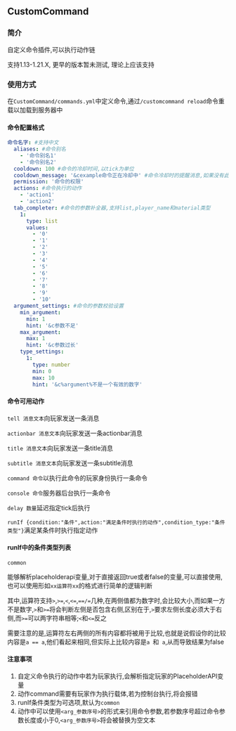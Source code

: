 ## CustomCommand

### 简介

自定义命令插件,可以执行动作链

支持1.13-1.21.X, 更早的版本暂未测试, 理论上应该支持

### 使用方式

在`CustomCommand/commands.yml`中定义命令,通过`/customcommand reload`命令重载以加载到服务器中

#### 命令配置格式

```yaml
命令名字: #支持中文
  aliases: #命令别名
    - '命令别名1'
    - '命令别名2'
  cooldown: 100 #命令的冷却时间,以tick为单位
  cooldown_message: '&cexample命令正在冷却中' #命令冷却时的提醒消息,如果没有此项将不会发送消息
  permission: '命令的权限'
  actions: #命令执行的动作
    - 'action1'
    - 'action2'
  tab_completer: #命令的参数补全器,支持list,player_name和material类型
    1:
      type: list
      values:
        - '0'
        - '1'
        - '2'
        - '3'
        - '4'
        - '5'
        - '6'
        - '7'
        - '8'
        - '9'
        - '10'
  argument_settings: #命令的参数校验设置
    min_argument:
      min: 1
      hint: '&c参数不足'
    max_argument:
      max: 1
      hint: '&c参数过长'
    type_settings:
      1:
        type: number
        min: 0
        max: 10
        hint: '&c%argument%不是一个有效的数字'
```

#### 命令可用动作

`tell 消息文本`向玩家发送一条消息

`actionbar 消息文本`向玩家发送一条actionbar消息

`title 消息文本`向玩家发送一条title消息

`subtitle 消息文本`向玩家发送一条subtitle消息

`command 命令`以执行此命令的玩家身份执行一条命令

`console 命令`服务器后台执行一条命令

`delay 数量`延迟指定tick后执行

`runIf {condition:"条件",action:"满足条件时执行的动作",condition_type:"条件类型"}`满足某条件时执行指定动作

#### runIf中的条件类型列表

`common`

能够解析placeholderapi变量,对于直接返回true或者false的变量,可以直接使用,也可以使用形如`xx运算符xx`的格式进行简单的逻辑判断

其中,运算符支持`>`,`>=`,`<`,`<=`,`==/=`几种,在两侧值都为数字时,会比较大小,而如果一方不是数字,`>`和`>=`将会判断左侧是否包含右侧,区别在于,`>`要求左侧长度必须大于右侧,而`>=`可以两字符串相等;`<`和`<=`反之

需要注意的是,运算符左右两侧的所有内容都将被用于比较,也就是说假设你的比较内容是`a == a`,他们看起来相同,但实际上比较内容是`a `和` a`,从而导致结果为false

#### 注意事项

1. 自定义命令执行的动作中若为玩家执行,会解析指定玩家的PlaceholderAPI变量
2. 动作command需要有玩家作为执行载体,若为控制台执行,将会报错
3. runIf条件类型为可选项,默认为`common`
4. 动作中可以使用`<arg_参数序号>`的形式来引用命令参数,若参数序号超过命令参数长度或小于0,`<arg_参数序号>`将会被替换为空文本